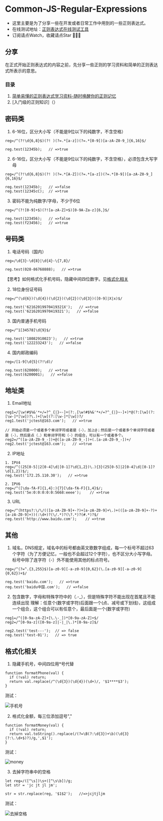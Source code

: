 # Common-JS-Regular-Expressions
- 这里主要是为了分享一些在开发或者日常工作中用到的一些正则表达式。
- 在线测试地址：[正则表达式在线测试工具](https://c.runoob.com/front-end/854)
- 订阅请点Watch，收藏请点Star 👋👋👋

## 分享
在正式开始正则表达式的内容之前，先分享一些正则的学习资料和简单的正则表达式所表示的意思。

### 目录

1. [简单易懂的正则表达式学习资料-随时唤醒你的正则记忆](https://github.com/JCHappytime/Common-JS-Regular-Expressions/issues/1)
2. [入门级的正则知识]（）


## 密码类
1. 6-16位，区分大小写（不能是9位以下的纯数字，不含空格）
```
reg=/^(?!\d{6,8}$)(?! )(?=.*[a-z])(?=.*[0-9])[a-zA-Z0-9_]{6,16}$/

reg.test(12345b);   // =>true
```

2. 6-16位，区分大小写（不能是9位以下的纯数字，不含空格），必须包含大写字母
```
reg=/^(?!\d{6,8}$)(?! )(?=.*[A-Z])(?=.*[a-z])(?=.*[0-9])[a-zA-Z0-9_]{6,16}$/

reg.test(12345b);   // =>false
reg.test(12345cC);  // =>true
```

3. 密码不能为纯数字/字母，不少于6位
```
reg=/^(?![0-9]+$)(?![a-zA-Z]+$)[0-9A-Za-z]{6,}$/

reg.test(123456);   // =>false
reg.test(f23456);   // =>true
```

## 号码类
1. 电话号码（国内）
```
reg=/\d{3}-\d{8}|\d{4}-\{7,8}/

reg.test(028-86768888);   // =>true
```
【思考】如何格式化手机号码，隐藏中间四位数字。见[格式化相关](#格式化相关)

2. 18位身份证号码
```
reg=/^(\d{6})(\d{4})(\d{2})(\d{2})(\d{3})([0-9]|X|x)$/

reg.test('62162019970419321X');   // =>true
reg.test('62162019970419321');   // =>false
```

3. 国内普通手机号码
```
reg=/^1[34578]\d{9}$/

reg.test('18082910023');   // =>true
reg.test('122233243');   // =>false
```

4. 国内邮政编码
```
reg=/[1-9]\d{5}(?!\d)/

reg.test(620000);   // =>true
reg.test(6200001);   // =>false
```

## 地址类

1. Email地址
```
reg1=/[\w!#$%&'*+/=?^_{|}~-]+(?:.[\w!#$%&'*+/=?^_{|}~-]+)*@(?:[\w](?:[\w-]*[\w])?\.)+[\w](?:[\w-]*[\w])?/
reg1.test('jctest@163.com');   // =>true

// 开始必须是一个或者多个单词字符或者是（-），加上@；然后是一个或者多个单词字符或者是（-），然后是点（.）和单词字符和（-）的组合，可以有一个或者多个。
reg2=/^([a-zA-Z0-9_-])+@([a-zA-Z0-9_-])+(.[a-zA-Z0-9_-])+/
reg2.test('jctest@163.com');   // =>true
```

2. IP地址
```
1. IPV4
reg=/^((25[0-5]|2[0-4]\d|[0-1]?\d{1,2})\.){3}(25[0-5]|2[0-4]\d|[0-1]?\d{1,2})$/;
reg.test('172.25.110.30');   // =>true

2. IPV6
reg=/^([\da-fA-F]{1,4}:){7}[\da-fA-F]{1,4}$/;
reg.test('5e:0:0:0:0:0:5668:eeee');    // =>true
```

3. URL
```
reg=/^(https?:\/\/(([a-zA-Z0-9]+-?)+[a-zA-Z0-9]+\.)+(([a-zA-Z0-9]+-?)+[a-zA-Z0-9]+))(:\d+)?(\/.*)?(\?.*)?(#.*)?$/
reg.test('http://www.baidu.com');    // =>true
```

## 其他
1. 域名，DNS规定，域名中的标号都由英文歌数字组成，每一个标号不超过63个字符（为了方便记忆，一般也不会超过12个字符），也不区分大小写字母。标号中除了连字符（-）外不能使用其他的标点符号。
```
reg=/^(?=^.{3,255}$)[a-z0-9][-a-z0-9]{0,62}(\.[a-z0-9][-a-z0-9]{0,62})+$/

reg.test('baidu.com');   // =>true
reg.test('baidu中国.com');   // =>false
```

2. 包含数字，字母和特殊字符中的（.-_），但是特殊字符不能出现在首尾且不能连续出现
理解：任意个(数字或字符)后面跟一个(点、减号或下划线)，这组成一个组合，这个组合可以有任意个，最后面是一个(数字或字符)
```
reg1=/^([0-9a-zA-Z]+[\.\-_])*[0-9a-zA-Z]+$/
reg2=/^[0-9a-z]([0-9a-z]|-|_|\.)*[0-9a-z]$/

reg2.test('test---');  // => false
reg.test('test-01');   // => true
```



## 格式化相关

1. 隐藏手机号，中间四位用*号代替
```
function formatPhone(val) {
  if (!val) return;
  return val.replace(/^(\d{3})(\d{4})(\d+)/, '$1****$3');
}
```

测试：

![手机号](https://user-images.githubusercontent.com/10249805/109583433-de21aa80-7b3a-11eb-98dd-c8b09c2f6f74.png)

2. 格式化金额，每三位添加逗号","

```
function formatMoney(val) {
  if (!val) return;
  return val.toString().replace(/(?=\B(?:\d{3})+\b)(\d{3}(?:\.\d+$)?)/g,',$1');
}
```
测试：

![money](https://user-images.githubusercontent.com/10249805/109586683-a7e72980-7b40-11eb-8bd6-f102b7771dea.png)

3. 去掉字符串中的空格

```
let reg=/([^\s])\s+([^\s\b])/g;
let str = 'jc jt jl jm';

str = str.replace(reg, '$1$2');   //=>jcjtjljm
```
测试：

![去掉空格](https://user-images.githubusercontent.com/10249805/109587076-673be000-7b41-11eb-8f9f-e335019cccbd.png)


